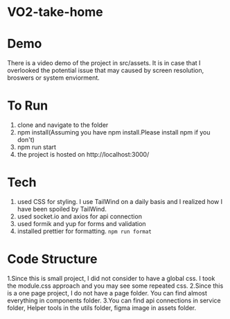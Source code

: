 # VO2-take-home

# Demo
There is a video demo of the project in src/assets. It is in case that I overlooked the potential issue that may caused by screen resolution, broswers or system enviorment.


# To Run
1. clone and navigate to the folder
2. npm install(Assuming you have npm install.Please install npm if you don't)
3. npm run start
4. the project is hosted on http://localhost:3000/

# Tech
1. used CSS for styling. I use TailWind on a daily basis and I realized how I have been spoiled by TailWind.
2. used socket.io and axios for api connection
3. used formik and yup for forms and validation
4. installed prettier for formatting. `npm run format` 


# Code Structure
1.Since this is small project, I did not consider to have a global css. I took the module.css approach and you may see some repeated css.
2.Since this is a one page project, I do not have a page folder. You can find almost everything in components folder.
3.You can find api connections in service folder, Helper tools in the utils folder, figma image in assets folder.